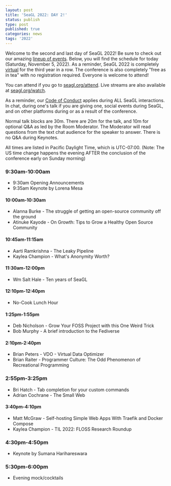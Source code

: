 ```yaml
---
layout: post
title: 'SeaGL 2022: DAY 2!'
status: publish
type: post
published: true
categories: news
tags: '2022'
---
```


Welcome to the second and last day of SeaGL 2022! Be sure to check out our amazing [lineup of events](https://osem.seagl.org/conferences/seagl2022/schedule). Below, you will find the schedule for today (Saturday, November 5, 2022). As a reminder, SeaGL 2022 is completely [virtual](https://seagl.org/news/2022/06/28/Virtual_SeaGL_2022.html) for the third year in a row. The conference is also completely "free as in tea" with no registration required. Everyone is welcome to attend!

You can attend if you go to [seagl.org/attend](https://seagl.org/attend). Live streams are also available at [seagl.org/watch](https://seagl.org/watch).

As a reminder, our [Code of Conduct](https://seagl.org/code_of_conduct.html) applies during ALL SeaGL interactions. In chat, during one's talk if you are giving one, social events during SeaGL, and on other platforms during or as a result of the conference.

Normal talk blocks are 30m. There are 20m for the talk, and 10m for optional Q&A as led by the Room Moderator. The Moderator will read questions from the text chat audience for the speaker to answer. There is no Q&A during Keynotes.

All times are listed in Pacific Daylight Time, which is UTC-07:00. (Note: The US time change happens the evening AFTER the conclusion of the conference early on Sunday morning)

### 9:30am-10:00am
* 9:30am Opening Announcements
* 9:35am Keynote by Lorena Mesa

#### 10:00am-10:30am
* Alanna Burke - The struggle of getting an open-source community off the ground
* Atinuke Kayode - On Growth: Tips to Grow a Healthy Open Source Community

#### 10:45am-11:15am
* Aarti Ramkrishna - The Leaky Pipeline
* Kaylea Champion - What's Anonymity Worth?

#### 11:30am-12:00pm
* Wm Salt Hale - Ten years of SeaGL

#### 12:10pm-12:40pm
* No-Cook Lunch Hour

#### 1:25pm-1:55pm
* Deb Nicholson - Grow Your FOSS Project with this One Weird Trick
* Bob Murphy - A brief introduction to the Fediverse

#### 2:10pm-2:40pm
* Brian Peters - VDO - Virtual Data Optimizer
* Brian Raiter - Programmer Culture: The Odd Phenomenon of Recreational Programming

### 2:55pm-3:25pm
* Bri Hatch - Tab completion for your custom commands
* Adrian Cochrane - The Small Web

#### 3:40pm-4:10pm
* Matt McGraw - Self-hosting Simple Web Apps With Traefik and Docker Compose
* Kaylea Champion - TIL 2022: FLOSS Research Roundup

### 4:30pm-4:50pm
* Keynote by Sumana Harihareswara

### 5:30pm-6:00pm
* Evening mock/cocktails
